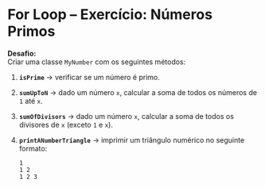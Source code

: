 # For Loop – Exercício: Números Primos

**Desafio:**  
Criar uma classe `MyNumber` com os seguintes métodos:

1. **`isPrime`** → verificar se um número é primo.  
2. **`sumUpToN`** → dado um número `x`, calcular a soma de todos os números de `1` até `x`.  
3. **`sumOfDivisors`** → dado um número `x`, calcular a soma de todos os divisores de `x` (exceto `1` e `x`).  
4. **`printANumberTriangle`** → imprimir um triângulo numérico no seguinte formato:  

   ```text
   1
   1 2
   1 2 3
   ```

